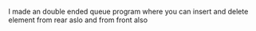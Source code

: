 I made an double ended queue program where you can insert and delete element from rear aslo and from front also
